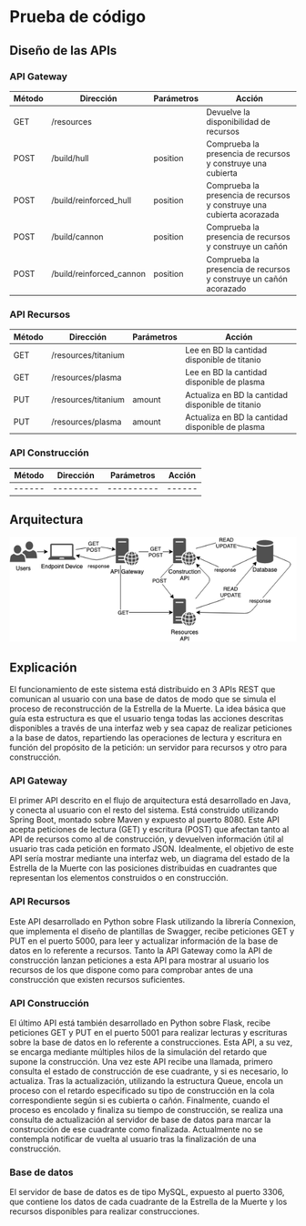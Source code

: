 # Prueba de código

## Diseño de las APIs

### API Gateway

Método | Dirección | Parámetros | Acción
------ | --------- | ---------- | ------
GET | /resources |  | Devuelve la disponibilidad de recursos
POST | /build/hull | position | Comprueba la presencia de recursos y construye una cubierta
POST | /build/reinforced_hull | position | Comprueba la presencia de recursos y construye una cubierta acorazada
POST | /build/cannon | position | Comprueba la presencia de recursos y construye un cañón
POST | /build/reinforced_cannon | position | Comprueba la presencia de recursos y construye un cañón acorazado

### API Recursos

Método | Dirección | Parámetros | Acción
------ | --------- | ---------- | ------
GET | /resources/titanium |  | Lee en BD la cantidad disponible de titanio
GET | /resources/plasma |  | Lee en BD la cantidad disponible de plasma
PUT | /resources/titanium | amount | Actualiza en BD la cantidad disponible de titanio
PUT | /resources/plasma | amount | Actualiza en BD la cantidad disponible de plasma
### API Construcción

Método | Dirección | Parámetros | Acción
------ | --------- | ---------- | ------
------ | --------- | ---------- | ------

## Arquitectura

![Arquitectura](https://raw.githubusercontent.com/PLeon6822/deathstar/master/architecture.png "Arquitectura")

## Explicación

El funcionamiento de este sistema está distribuido en 3 APIs REST que comunican al usuario con una base de datos de modo que se simula el proceso de reconstrucción de la Estrella de la Muerte. La idea básica que guía esta estructura es que el usuario tenga todas las acciones descritas disponibles a través de una interfaz web y sea capaz de realizar peticiones a la base de datos, repartiendo las operaciones de lectura y escritura en función del propósito de la petición: un servidor para recursos y otro para construcción.

### API Gateway

El primer API descrito en el flujo de arquitectura está desarrollado en Java, y conecta al usuario con el resto del sistema. Está construido utilizando Spring Boot, montado sobre Maven y expuesto al puerto 8080. Este API acepta peticiones de lectura (GET) y escritura (POST) que afectan tanto al API de recursos como al de construcción, y devuelven información útil al usuario tras cada petición en formato JSON. Idealmente, el objetivo de este API sería mostrar mediante una interfaz web, un diagrama del estado de la Estrella de la Muerte con las posiciones distribuidas en cuadrantes que representan los elementos construidos o en construcción.

### API Recursos

Este API desarrollado en Python sobre Flask utilizando la librería Connexion, que implementa el diseño de plantillas de Swagger, recibe peticiones GET y PUT en el puerto 5000, para leer y actualizar información de la base de datos en lo referente a recursos. Tanto la API Gateway como la API de construcción lanzan peticiones a esta API para mostrar al usuario los recursos de los que dispone como para comprobar antes de una construcción que existen recursos suficientes.

### API Construcción

El último API está también desarrollado en Python sobre Flask, recibe peticiones GET y PUT en el puerto 5001 para realizar lecturas y escrituras sobre la base de datos en lo referente a construcciones. Esta API, a su vez, se encarga mediante múltiples hilos de la simulación del retardo que supone la construcción. Una vez este API recibe una llamada, primero consulta el estado de construcción de ese cuadrante, y si es necesario, lo actualiza. Tras la actualización, utilizando la estructura Queue, encola un proceso con el retardo especificado su tipo de construcción en la cola correspondiente según si es cubierta o cañón. Finalmente, cuando el proceso es encolado y finaliza su tiempo de construcción, se realiza una consulta de actualización al servidor de base de datos para marcar la construcción de ese cuadrante como finalizada. Actualmente no se contempla notificar de vuelta al usuario tras la finalización de una construcción.

### Base de datos

El servidor de base de datos es de tipo MySQL, expuesto al puerto 3306, que contiene los datos de cada cuadrante de la Estrella de la Muerte y los recursos disponibles para realizar construcciones.
